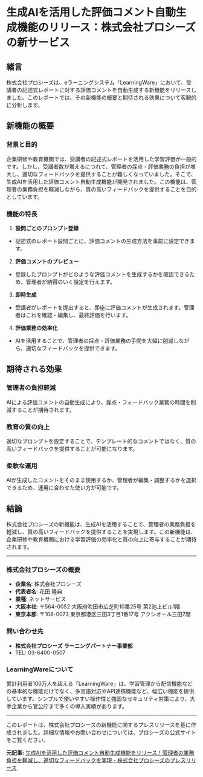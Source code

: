 # 生成AIを活用した評価コメント自動生成機能のリリース：株式会社プロシーズの新サービス

## 緒言

株式会社プロシーズは、eラーニングシステム「LearningWare」において、受講者の記述式レポートに対する評価コメントを自動生成する新機能をリリースしました。このレポートでは、その新機能の概要と期待される効果について客観的に分析します。

## 新機能の概要

### 背景と目的

企業研修や教育機関では、受講者の記述式レポートを活用した学習評価が一般的です。しかし、受講者数が増えるにつれて、管理者の採点・評価業務の負担が増大し、適切なフィードバックを提供することが難しくなっていました。そこで、生成AIを活用した評価コメント自動生成機能が開発されました。この機能は、管理者の業務負担を軽減しながら、質の高いフィードバックを提供することを目的としています。

### 機能の特長

1. **設問ごとのプロンプト登録**
 - 記述式のレポート設問ごとに、評価コメントの生成方法を事前に設定できます。

2. **評価コメントのプレビュー**
 - 登録したプロンプトがどのような評価コメントを生成するかを確認できるため、管理者が納得のいく設定を行えます。

3. **即時生成**
 - 受講者がレポートを提出すると、即座に評価コメントが生成されます。管理者はこれを確認・編集し、最終評価を行います。

4. **評価業務の効率化**
 - AIを活用することで、管理者の採点・評価業務の手間を大幅に削減しながら、適切なフィードバックを提供できます。

## 期待される効果

### 管理者の負担軽減

AIによる評価コメントの自動生成により、採点・フィードバック業務の時間を削減することが期待されます。

### 教育の質の向上

適切なプロンプトを設定することで、テンプレート的なコメントではなく、質の高いフィードバックを提供することが可能になります。

### 柔軟な運用

AIが生成したコメントをそのまま使用するか、管理者が編集・調整するかを選択できるため、運用に合わせた使い方が可能です。

## 結論

株式会社プロシーズの新機能は、生成AIを活用することで、管理者の業務負担を軽減し、質の高いフィードバックを提供することを実現します。この新機能は、企業研修や教育機関における学習評価の効率化と質の向上に寄与することが期待されます。

---

### 株式会社プロシーズの概要

- **企業名**: 株式会社プロシーズ
- **代表者名**: 花田 隆典
- **業種**: ネットサービス
- **大阪本社**: 〒564-0052 大阪府吹田市広芝町10番25号 第2池上ビル1階
- **東京本部**: 〒108-0073 東京都港区三田3丁目1番17号 アクシオール三田7階

### 問い合わせ先

- **株式会社プロシーズ ラーニングパートナー事業部**
 - TEL: 03-6400-0507

### LearningWareについて

累計利用者100万人を超える「LearningWare」は、学習管理から配信機能などの基本的な機能だけでなく、多言語対応やAPI連携機能など、幅広い機能を提供しています。シンプルで使いやすい操作性と強固なセキュリティ対策により、大手企業から官公庁まで多くの導入実績があります。

---

このレポートは、株式会社プロシーズの新機能に関するプレスリリースを基に作成されました。詳細な情報やお問い合わせについては、プロシーズの公式サイトをご覧ください。

**元記事:** [生成AIを活用した評価コメント自動生成機能をリリース！管理者の業務負担を軽減し、適切なフィードバックを実現 - 株式会社プロシーズのプレスリリース](https://www.value-press.com/pressrelease/353424)